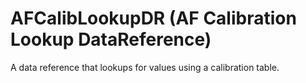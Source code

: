 # AFCalibLookupDR (AF Calibration Lookup DataReference)

A data reference that lookups for values using a calibration table.
